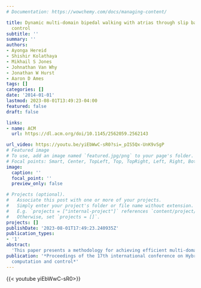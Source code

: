 ```yaml
---
# Documentation: https://wowchemy.com/docs/managing-content/

title: Dynamic multi-domain bipedal walking with atrias through slip based human-inspired
  control
subtitle: ''
summary: ''
authors:
- Ayonga Hereid
- Shishir Kolathaya
- Mikhail S Jones
- Johnathan Van Why
- Jonathan W Hurst
- Aaron D Ames
tags: []
categories: []
date: '2014-01-01'
lastmod: 2023-08-01T13:49:23-04:00
featured: false
draft: false

links:
- name: ACM
  url: https://dl.acm.org/doi/10.1145/2562059.2562143

url_video: https://youtu.be/yiEbWwC-sR0?si=_pIS5Qx-UnK9vSgP
# Featured image
# To use, add an image named `featured.jpg/png` to your page's folder.
# Focal points: Smart, Center, TopLeft, Top, TopRight, Left, Right, BottomLeft, Bottom, BottomRight.
image:
  caption: ''
  focal_point: ''
  preview_only: false

# Projects (optional).
#   Associate this post with one or more of your projects.
#   Simply enter your project's folder or file name without extension.
#   E.g. `projects = ["internal-project"]` references `content/project/deep-learning/index.md`.
#   Otherwise, set `projects = []`.
projects: []
publishDate: '2023-08-01T17:49:23.240935Z'
publication_types:
- '1'
abstract: 
  'This paper presents a methodology for achieving efficient multi-domain underactuated bipedal walking on compliant robots by formally emulating gaits produced by the Spring Loaded Inverted Pendulum (SLIP). With the goal of achieving locomotion that displays phases of double and single support, a hybrid system model is formulated that faithfully represents the full-order dynamics of a compliant walking robot. The SLIP model is used as a bases for constructing human-inspired controllers that yield a dimension reduction through the use of hybrid zero dynamics. This allows for the formulation of an optimization problem that produces hybrid zero dynamics that best represents a SLIP model walking gait, while simultaneously ensuring the proper reduction in dimensionality that can be utilized to produce stable periodic orbits, i.e., walking gaits. The end result is stable robotic walking in simulation and, when implemented on the compliant robot ATRIAS, experimentally realized dynamic multi-domain locomotion.'
publication: '*Proceedings of the 17th international conference on Hybrid systems:
  computation and control*'
---
```


{{< youtube yiEbWwC-sR0>}}